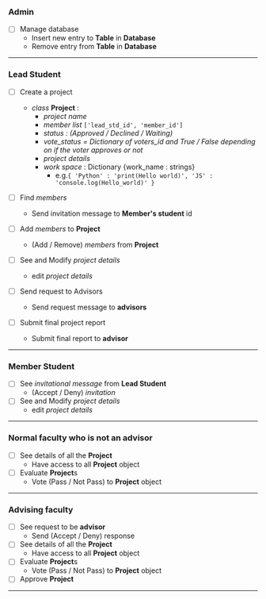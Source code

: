 ### **Admin** 
- [ ] Manage database
  - Insert new entry to **Table** in **Database**
  - Remove entry from **Table** in **Database**
---
### **Lead Student**
- [ ] Create a project
  - _class_ **Project** :
    - _project name_
    - _member list_ `['lead_std_id', 'member_id']`
    - _status : (Approved / Declined / Waiting)_
    - _vote_status = Dictionary of voters_id and True / False depending on if the voter approves or not_
    - _project details_
    - _work space_ : Dictionary {work_name : strings}
      - e.g.```{ 'Python' : 'print(Hello world)', 'JS' : 'console.log(Hello_world)' }```
  
- [ ] Find _members_
  - Send invitation message to **Member's student** id

- [ ] Add _members_ to **Project**
  - (Add / Remove) _members_ from **Project**

- [ ] See and Modify _project details_
  - edit _project details_

- [ ] Send request to Advisors
  - Send request message to **advisors**

- [ ] Submit final project report
  - Submit final report to **advisor**
---
### **Member Student**
- [ ] See _invitational message_ from **Lead Student**
  - (Accept / Deny) _invitation_
- [ ] See and Modify _project details_
  - edit _project details_
---
### **Normal faculty who is not an advisor**
- [ ] See details of all the **Project**
  - Have access to all **Project** object
- [ ] Evaluate **Project**s
  - Vote (Pass / Not Pass) to **Project** object
---
### **Advising faculty**
- [ ] See request to be **advisor**
  - Send (Accept / Deny) response
- [ ] See details of all the **Project**
  - Have access to all **Project** object
- [ ] Evaluate **Project**s
  - Vote (Pass / Not Pass) to **Project** object
- [ ] Approve **Project**
---
